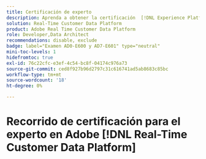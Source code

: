 ```yaml
---
title: Certificación de experto
description: Aprenda a obtener la certificación  [!DNL Experience Platform] Experto en [!DNL Real-Time Customer Data Platform]
solution: Real-Time Customer Data Platform
product: Adobe Real Time Customer Data Platform
role: Developer,Data Architect
recommendations: disable, exclude
badge: label="Examen AD0-E600 y AD7-E601" type="neutral"
mini-toc-levels: 1
hidefromtoc: true
exl-id: 76c22cfc-e3ef-4c54-bc8f-04174c976a73
source-git-commit: ced8f927b96d2797c31c616741ad5ab8683c85bc
workflow-type: tm+mt
source-wordcount: '18'
ht-degree: 0%

---
```


# Recorrido de certificación para el experto en Adobe [!DNL Real-Time Customer Data Platform]

